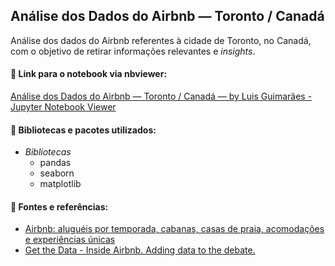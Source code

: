 ## Análise dos Dados do Airbnb — Toronto / Canadá

Análise dos dados do Airbnb referentes à cidade de Toronto, no Canadá, com o objetivo de retirar informações relevantes e *insights*.

#### 🔗  Link para o notebook via nbviewer:
[Análise dos Dados do Airbnb — Toronto / Canadá — by Luis Guimarães - Jupyter Notebook Viewer](https://nbviewer.jupyter.org/github/LuisCSGuimaraes/AnaliseAirbnbToronto/blob/main/Notebook/Analisando%20os%20Dados%20de%20Toronto%20-%20Canada%20-%20Airbnb.ipynb)


#### 📑  Bibliotecas  e pacotes utilizados:

* *Bibliotecas*
	-  pandas
	-  seaborn
	-  matplotlib

	
#### 📜  Fontes e referências:
* [Airbnb: aluguéis por temporada, cabanas, casas de praia, acomodações e experiências únicas](https://www.airbnb.com.br/)
* [Get the Data - Inside Airbnb. Adding data to the debate.](http://insideairbnb.com/get-the-data.html)
